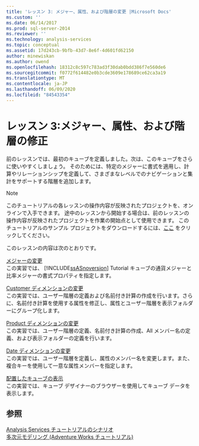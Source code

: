 ```yaml
---
title: 'レッスン 3: メジャー、属性、および階層の変更 |Microsoft Docs'
ms.custom: ''
ms.date: 06/14/2017
ms.prod: sql-server-2014
ms.reviewer: ''
ms.technology: analysis-services
ms.topic: conceptual
ms.assetid: 17d243cb-9bfb-43d7-8e6f-4d601fd62150
author: minewiskan
ms.author: owend
ms.openlocfilehash: 18312c8c597c783ad3f30dab0bdd386f7e560de6
ms.sourcegitcommit: f0772f614482e0b3cde3609e178689ce62ca3a19
ms.translationtype: MT
ms.contentlocale: ja-JP
ms.lasthandoff: 06/09/2020
ms.locfileid: "84543354"
---
```

# <a name="lesson-3-modifying-measures-attributes-and-hierarchies"></a>レッスン 3:メジャー、属性、および階層の修正
  前のレッスンでは、最初のキューブを定義しました。次は、このキューブをさらに使いやすくしましょう。 そのためには、特定のメジャーに書式を適用し、計算やリレーションシップを定義して、さまざまなレベルでのナビゲーションと集計をサポートする階層を追加します。  
  
> [!NOTE]  
>  このチュートリアルの各レッスンの操作内容が反映されたプロジェクトを、オンラインで入手できます。 途中のレッスンから開始する場合は、前のレッスンの操作内容が反映されたプロジェクトを作業の開始点として使用できます。 このチュートリアルのサンプル プロジェクトをダウンロードするには、[ここ](https://go.microsoft.com/fwlink/?LinkID=221866) をクリックしてください。  
  
 このレッスンの内容は次のとおりです。  
  
 [メジャーの変更](lesson-3-1-modifying-measures.md)  
 この実習では、 [!INCLUDE[ssASnoversion](../includes/ssasnoversion-md.md)] Tutorial キューブの通貨メジャーと比率メジャーの書式プロパティを指定します。  
  
 [Customer ディメンションの変更](lesson-3-2-modifying-the-customer-dimension.md)  
 この実習では、ユーザー階層の定義および名前付き計算の作成を行います。さらに、名前付き計算を使用する属性を修正し、属性とユーザー階層を表示フォルダーにグループ化します。  
  
 [Product ディメンションの変更](lesson-3-3-modifying-the-product-dimension.md)  
 この実習では、ユーザー階層の定義、名前付き計算の作成、All メンバー名の定義、および表示フォルダーの定義を行います。  
  
 [Date ディメンションの変更](lesson-3-4-modifying-the-date-dimension.md)  
 この実習では、ユーザー階層を定義し、属性のメンバー名を変更します。また、複合キーを使用して一意な属性メンバーを指定します。  
  
 [配置したキューブの表示](lesson-3-5-browsing-the-deployed-cube.md)  
 この実習では、キューブ デザイナーのブラウザーを使用してキューブ データを表示します。  
  
## <a name="see-also"></a>参照  
 [Analysis Services チュートリアルのシナリオ](analysis-services-tutorial-scenario.md)   
 [多次元モデリング (Adventure Works チュートリアル)](multidimensional-modeling-adventure-works-tutorial.md)  
  
  
